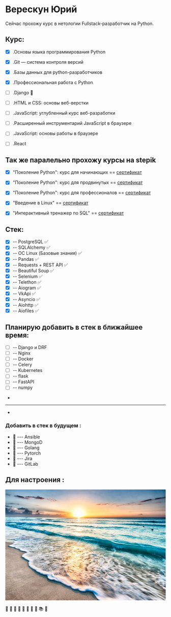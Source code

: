 # Верескун Юрий 

Cейчас прохожу курс в нетологии Fullstack-разработчик на Python. 

## Курс: 

- [x] .Основы языка программирования Python
- [x] .Git — система контроля версий
- [x] .Базы данных для python-разработчиков 
- [x] .Профессиональная работа с Python 
- [ ] .Django 📖
- [ ] .HTML и CSS: основы веб-верстки
- [ ] .JavaScript: углубленный курс веб-разработки
- [ ] .Расширенный инструментарий JavaScript в браузере
- [ ] .JavaScript: основы работы в браузере
- [ ] .React


## Так же паралельно прохожу курсы на stepik

- [x] "Поколение Python": курс для начинающих     == [сертификат](https://stepik.org/cert/1604072)
- [x] "Поколение Python": курс для продвинутых    == [сертификат](https://stepik.org/cert/1685626)
- [x] "Поколение Python": курс для профессионалов == [сертификат](https://stepik.org/cert/1915627)
- [x] "Введение в Linux"                          == [сертификат](https://stepik.org/cert/1705719)
- [x] "Интерактивный тренажер по SQL"             == [сертификат](https://stepik.org/cert/1752880)



## Стек:
- [x] -- PostgreSQL  ✅
- [x] -- SQLAlchemy   ✅
- [x] --  ОС Linux (Базовые знания)   ✅
- [x] --  Pandas  ✅
- [x] --  Requests + REST API  ✅
- [x] --  Beautiful Soup  ✅
- [x] --  Selenium  ✅
- [x] --  Telethon  ✅
- [x] --  Aiogram  ✅
- [x] --  VkApi  ✅
- [x] --  Asyncio    ✅
- [x] --  Aiohttp    ✅
- [x] --  Aiofiles    ✅

## Планирую добавить в стек в ближайшее время:

- [ ] --  Django и DRF 
- [ ] --  Nginx
- [ ] --  Docker  
- [ ] --  Celery
- [ ] --  Kubernetes
- [ ] --  flask 
- [ ] --  FastAPI 
- [ ] --  numpy
- 
-------------------------------------
-
### Добавить в стек в будущем :

- 📒  --- Ansible
- 📒  --- MongoD 
- 📒 --- Golang 
- 📒 --- Pytorch 
- 📒  --- Jira 
- 📒  --- GitLab  


## Для настроения :

![море](/sea.webp)


🐍 📓 📕 📗 📘 📙 📔 📒 📚 📖
